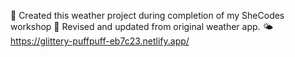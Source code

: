 🌿 Created this weather project during completion of my SheCodes workshop
🌻 Revised and updated from original weather app.
🌤️ https://glittery-puffpuff-eb7c23.netlify.app/

